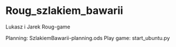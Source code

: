 # Roug_szlakiem_bawarii
Lukasz i Jarek Roug-game

Planning: SzlakiemBawarii-planning.ods
Play game: start_ubuntu.py
